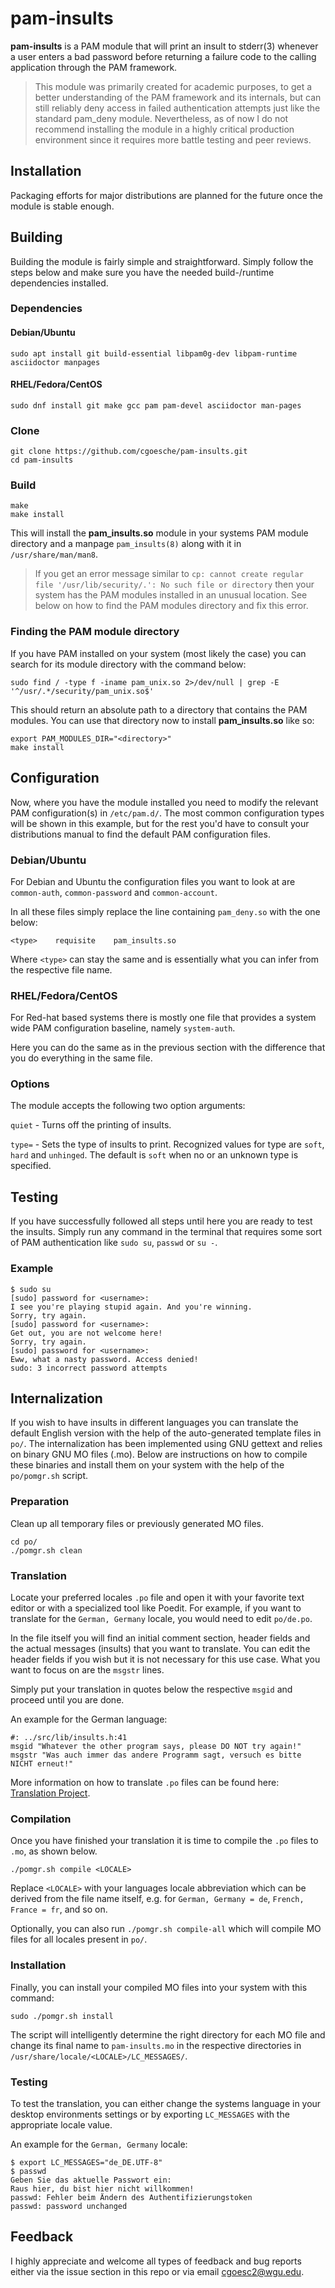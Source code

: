 # pam-insults

**pam-insults** is a PAM module that will print an insult to stderr(3) whenever a user enters a bad password before
returning a failure code to the calling application through the PAM framework.

> This module was primarily created for academic purposes, to get a better understanding of the PAM framework and its internals, but can still reliably deny access in failed authentication attempts just like the standard pam_deny module. Nevertheless, as of now I do not recommend installing the module in a highly critical production environment since it requires more battle testing and peer reviews.

## Installation

Packaging efforts for major distributions are planned for the future once the module is stable enough.

## Building

Building the module is fairly simple and straightforward. Simply follow the steps below and make sure you have the needed build-/runtime dependencies installed. 

### Dependencies

#### Debian/Ubuntu

```
sudo apt install git build-essential libpam0g-dev libpam-runtime asciidoctor manpages
```

#### RHEL/Fedora/CentOS

```
sudo dnf install git make gcc pam pam-devel asciidoctor man-pages
```

### Clone

```
git clone https://github.com/cgoesche/pam-insults.git
cd pam-insults
```

### Build

```
make
make install
```

This will install the **pam_insults.so** module in your systems PAM module directory and a manpage `pam_insults(8)` along with it in `/usr/share/man/man8`.

> If you get an error message similar to `cp: cannot create regular file '/usr/lib/security/.': No such file or directory` then your system has the PAM modules installed in an unusual location. See below on how to find the PAM modules directory and fix this error.

### Finding the PAM module directory

If you have PAM installed on your system (most likely the case) you can search for its module directory with the command below:

```
sudo find / -type f -iname pam_unix.so 2>/dev/null | grep -E '^/usr/.*/security/pam_unix.so$'
```

This should return an absolute path to a directory that contains the PAM modules. You can use that directory now to install **pam_insults.so** like so:

```
export PAM_MODULES_DIR="<directory>"
make install
```

## Configuration

Now, where you have the module installed you need to modify the relevant PAM  configuration(s) in `/etc/pam.d/`. The most common configuration types will be shown in this example, but for the rest you'd have to consult your distributions manual to find the default PAM configuration files.

### Debian/Ubuntu

For Debian and Ubuntu the configuration files you want to look at are `common-auth`, `common-password` and `common-account`.

In all these files simply replace the line containing `pam_deny.so` with the one below:

```
<type>    requisite    pam_insults.so
```

Where `<type>` can stay the same and is essentially what you can infer from the respective file name.

### RHEL/Fedora/CentOS

For Red-hat based systems there is mostly one file that provides a system wide PAM configuration baseline, namely `system-auth`.

Here you can do the same as in the previous section with the difference that you do everything in the same file.

### Options

The module accepts the following two option arguments:

`quiet` - Turns off the printing of insults.

`type=` - Sets the type of insults to print. Recognized values for type are `soft`, `hard` and `unhinged`. The default is `soft` when no or an unknown type is specified.

## Testing

If you have successfully followed all steps until here you are ready to test the insults. Simply run any command in the terminal that requires some sort of PAM authentication like `sudo su`, `passwd` or `su -`.

### Example

```
$ sudo su
[sudo] password for <username>: 
I see you're playing stupid again. And you're winning.
Sorry, try again.
[sudo] password for <username>: 
Get out, you are not welcome here!
Sorry, try again.
[sudo] password for <username>: 
Eww, what a nasty password. Access denied!
sudo: 3 incorrect password attempts
```

## Internalization

If you wish to have insults in different languages you can translate the default English version with the help of the auto-generated template files in `po/`.
The internalization has been implemented using GNU gettext and relies on binary GNU MO files (.mo). Below are instructions on how to compile these binaries and install them 
on your system with the help of the `po/pomgr.sh` script.

### Preparation

Clean up all temporary files or previously generated MO files.

```
cd po/
./pomgr.sh clean
```

### Translation

Locate your preferred locales `.po` file and open it with your favorite text editor or with a specialized tool like Poedit.
For example, if you want to translate for the `German, Germany` locale, you would need to edit `po/de.po`.

In the file itself you will find an initial comment section, header fields and the actual messages (insults) that you want to translate.
You can edit the header fields if you wish but it is not necessary for this use case. What you want to focus on are the `msgstr` lines.

Simply put your translation in quotes below the respective `msgid` and proceed until you are done.

An example for the German language:

```
#: ../src/lib/insults.h:41
msgid "Whatever the other program says, please DO NOT try again!"
msgstr "Was auch immer das andere Programm sagt, versuch es bitte NICHT erneut!"
```

More information on how to translate `.po` files can be found here: [Translation Project](https://translationproject.org/html/translators.html).

### Compilation

Once you have finished your translation it is time to compile the `.po` files to `.mo`, as shown below.

```
./pomgr.sh compile <LOCALE>
```

Replace `<LOCALE>` with your languages locale abbreviation which can be derived from the file name itself, e.g. for `German, Germany = de`, 
`French, France = fr`, and so on.

Optionally, you can also run `./pomgr.sh compile-all` which will compile MO files for all locales present in `po/`.

### Installation

Finally, you can install your compiled MO files into your system with this command:

```
sudo ./pomgr.sh install
```

The script will intelligently determine the right directory for each MO file and change its final name to `pam-insults.mo` in the respective directories in
`/usr/share/locale/<LOCALE>/LC_MESSAGES/`.

### Testing

To test the translation, you can either change the systems language in your desktop environments settings or by exporting `LC_MESSAGES` with the 
appropriate locale value.

An example for the `German, Germany` locale:

```
$ export LC_MESSAGES="de_DE.UTF-8"
$ passwd
Geben Sie das aktuelle Passwort ein:
Raus hier, du bist hier nicht willkommen!
passwd: Fehler beim Ändern des Authentifizierungstoken
passwd: password unchanged
```

## Feedback

I highly appreciate and welcome all types of feedback and bug reports either via the issue section in this repo or via email cgoesc2@wgu.edu.
